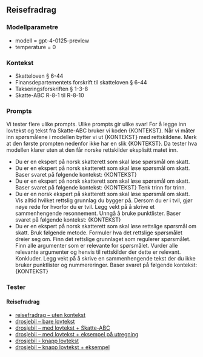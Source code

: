 ## Reisefradrag

### Modellparametre
- modell = gpt-4-0125-preview
- temperature = 0

### Kontekst
- Skatteloven § 6-44
- Finansdepartementets forskrift til skatteloven § 6-44
- Takseringsforskriften § 1-3-8
- Skatte-ABC R-8-1 til R-8-10

### Prompts
Vi tester flere ulike prompts. Ulike prompts gir ulike svar! For å legge inn lovtekst og tekst fra Skatte-ABC bruker vi koden {KONTEKST}. Når vi måter inn spørsmålene i modellen bytter vi ut {KONTEKST} med rettskildene. Merk at den første prompten nedenfor ikke har en slik {KONTEKST}. Da tester hva modellen klarer uten at den får norske rettskilder eksplisitt matet inn. 

- Du er en ekspert på norsk skatterett som skal løse spørsmål om skatt.
- Du er en ekspert på norsk skatterett som skal løse spørsmål om skatt. Baser svaret på følgende kontekst: {KONTEKST}
- Du er en ekspert på norsk skatterett som skal løse spørsmål om skatt. Baser svaret på følgende kontekst: {KONTEKST} Tenk trinn for trinn.
- Du er en norsk ekspert på skatterett som skal løse spørsmål om skatt. Vis alltid hvilket rettslig grunnlag du bygger på. Dersom du er i tvil, gjør nøye rede for hvorfor du er tvil. Legg vekt på å skrive et sammenhengende resonnement. Unngå å bruke punktlister. Baser svaret på følgende kontekst: {KONTEKST}
- Du er en ekspert på norsk skatterett som skal løse rettslige spørsmål om skatt. Bruk følgende metode. Formuler hva det rettslige spørsmålet dreier seg om. Finn det rettslige grunnlaget som regulerer spørsmålet. Finn alle argumenter som er relevante for spørsmålet. Vurder alle relevante argumenter og henvis til rettskilder der dette er relevant. Konkluder. Legg vekt på å skrive en sammenhengende tekst der du ikke bruker punktlister og nummereringer. Baser svaret på følgende kontekst: {KONTEKST}

### Tester


#### Reisefradrag
- [reisefradrag – uten kontekst](https://github.com/hans-chr-f/ChatGPT-skatterett/blob/main/reisefradrag_uten_kontekst.md)
- [drosjebil – bare lovtekst](https://github.com/hans-chr-f/ChatGPT-skatterett/blob/main/avskrivninger_drosjebil_bare_lovtekst.md)
- [drosjebil – med lovtekst + Skatte-ABC](https://github.com/hans-chr-f/ChatGPT-skatterett/blob/main/avskrivninger_drosjebil_lov_abc.md)
- [drosjebil – med lovtekst + eksempel på utregning](https://github.com/hans-chr-f/ChatGPT-skatterett/blob/main/avskrivninger_drosjebil_lov_eksempel.md)
- [drosjebil - knapp lovtekst](https://github.com/hans-chr-f/ChatGPT-skatterett/blob/main/avskrivninger_drosjebil_knapp_lovtekst.md)
- [drosjebil – knapp lovtekst + eksempel](https://github.com/hans-chr-f/ChatGPT-skatterett/blob/main/avskrivninger_drosjebil_knapp_lovtekst_eksempel.md)
